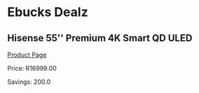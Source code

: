 
# Ebucks Dealz
## Hisense 55'' Premium 4K Smart QD ULED
[Product Page](https://www.ebucks.com/web/shop/productSelected.do?prodId=1144853351&catId=1130195724)

Price: R16999.00

Savings: 200.0


	